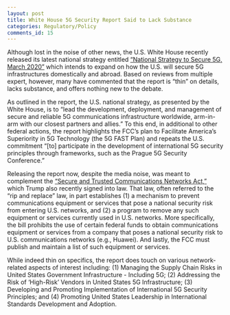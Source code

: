 ```yaml
---
layout: post
title: White House 5G Security Report Said to Lack Substance
categories: Regulatory/Policy
comments_id: 15
---
```


Although lost in the noise of other news, the U.S. White House recently released its latest national strategy entitled [“National Strategy to Secure 5G, March 2020”](https://www.whitehouse.gov/wp-content/uploads/2020/03/National-Strategy-5G-Final.pdf) which intends to expand on how the U.S. will secure 5G infrastructures domestically and abroad. Based on reviews from multiple expert, however, many have commented that the report is “thin” on details, lacks substance, and offers nothing new to the debate.  

As outlined in the report, the U.S. national strategy, as presented by the White House, is to “lead the development, deployment, and management of secure and reliable 5G communications infrastructure worldwide, arm-in-arm with our closest partners and allies.”  To this end, in additional to other federal actions, the report highlights the FCC’s plan to Facilitate America’s Superiority in 5G Technology (the 5G FAST Plan) and repeats the U.S. commitment “[to] participate in the development of international 5G security principles through frameworks, such as the Prague 5G Security Conference.”

Releasing the report now, despite the media noise, was meant to complement the [“Secure and Trusted Communications Networks Act,”](https://www.congress.gov/116/plaws/publ124/PLAW-116publ124.pdf) which Trump also recently signed into law. That law, often referred to the “rip and replace” law, in part establishes (1) a mechanism to prevent communications equipment or services that pose a national security risk from entering U.S. networks, and (2) a program to remove any such equipment or services currently used in U.S. networks.  More specifically, the bill prohibits the use of certain federal funds to obtain communications equipment or services from a company that poses a national security risk to U.S. communications networks (e.g., Huawei). And lastly, the FCC must publish and maintain a list of such equipment or services.

While indeed thin on specifics, the report does touch on various network-related aspects of interest including: (1) Managing the Supply Chain Risks in United States Government Infrastructure - Including 5G; (2) Addressing the Risk of ‘High-Risk’ Vendors in United States 5G Infrastructure; (3) Developing and Promoting Implementation of International 5G Security Principles; and (4) Promoting United States Leadership in International Standards Development and Adoption.
